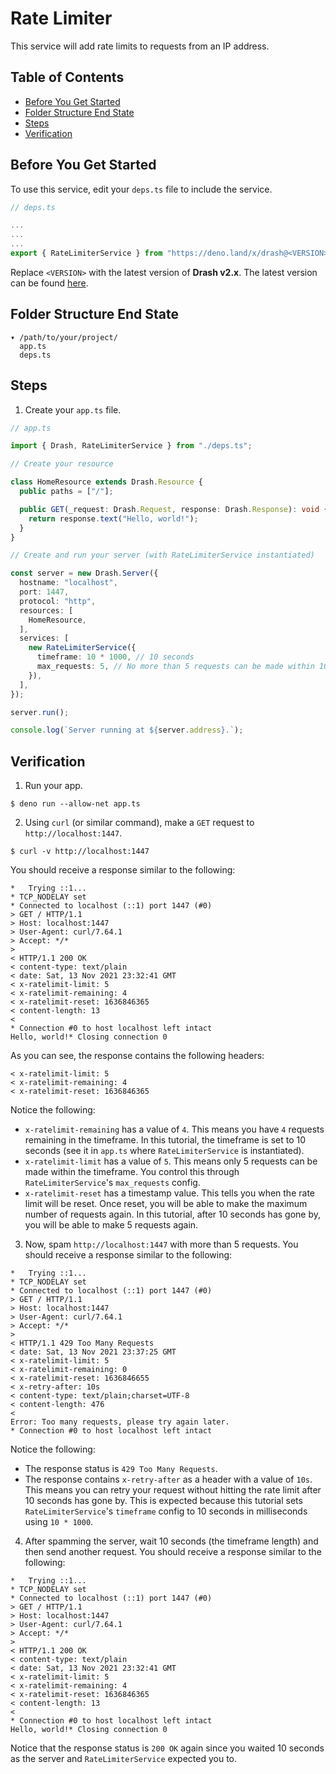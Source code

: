 # Rate Limiter

This service will add rate limits to requests from an IP address.

## Table of Contents

- [Before You Get Started](#before-you-get-started)
- [Folder Structure End State](#folder-structure-end-state)
- [Steps](#steps)
- [Verification](#verification)

## Before You Get Started

To use this service, edit your `deps.ts` file to include the service.

```typescript
// deps.ts

...
...
...
export { RateLimiterService } from "https://deno.land/x/drash@<VERSION>/src/services/rate_limiter/rate_limiter.ts";
```

Replace `<VERSION>` with the latest version of **Drash v2.x**. The latest
version can be found [here](https://github.com/drashland/drash/releases/latest).

## Folder Structure End State

```text
▾ /path/to/your/project/
  app.ts
  deps.ts
```

## Steps

1. Create your `app.ts` file.

```typescript
// app.ts

import { Drash, RateLimiterService } from "./deps.ts";

// Create your resource

class HomeResource extends Drash.Resource {
  public paths = ["/"];

  public GET(_request: Drash.Request, response: Drash.Response): void {
    return response.text("Hello, world!");
  }
}

// Create and run your server (with RateLimiterService instantiated)

const server = new Drash.Server({
  hostname: "localhost",
  port: 1447,
  protocol: "http",
  resources: [
    HomeResource,
  ],
  services: [
    new RateLimiterService({
      timeframe: 10 * 1000, // 10 seconds
      max_requests: 5, // No more than 5 requests can be made within 10 seconds
    }),
  ],
});

server.run();

console.log(`Server running at ${server.address}.`);
```

## Verification

1. Run your app.

```shell
$ deno run --allow-net app.ts
```

2. Using `curl` (or similar command), make a `GET` request to
   `http://localhost:1447`.

```shell
$ curl -v http://localhost:1447
```

You should receive a response similar to the following:

```text
*   Trying ::1...
* TCP_NODELAY set
* Connected to localhost (::1) port 1447 (#0)
> GET / HTTP/1.1
> Host: localhost:1447
> User-Agent: curl/7.64.1
> Accept: */*
>
< HTTP/1.1 200 OK
< content-type: text/plain
< date: Sat, 13 Nov 2021 23:32:41 GMT
< x-ratelimit-limit: 5
< x-ratelimit-remaining: 4
< x-ratelimit-reset: 1636846365
< content-length: 13
<
* Connection #0 to host localhost left intact
Hello, world!* Closing connection 0
```

As you can see, the response contains the following headers:

```text
< x-ratelimit-limit: 5
< x-ratelimit-remaining: 4
< x-ratelimit-reset: 1636846365
```

Notice the following:

- `x-ratelimit-remaining` has a value of `4`. This means you have `4` requests
  remaining in the timeframe. In this tutorial, the timeframe is set to 10
  seconds (see it in `app.ts` where `RateLimiterService` is instantiated).
- `x-ratelimit-limit` has a value of `5`. This means only 5 requests can be made
  within the timeframe. You control this through `RateLimiterService`'s
  `max_requests` config.
- `x-ratelimit-reset` has a timestamp value. This tells you when the rate limit
  will be reset. Once reset, you will be able to make the maximum number of
  requests again. In this tutorial, after 10 seconds has gone by, you will be
  able to make 5 requests again.

3. Now, spam `http://localhost:1447` with more than 5 requests. You should
   receive a response similar to the following:

```text
*   Trying ::1...
* TCP_NODELAY set
* Connected to localhost (::1) port 1447 (#0)
> GET / HTTP/1.1
> Host: localhost:1447
> User-Agent: curl/7.64.1
> Accept: */*
>
< HTTP/1.1 429 Too Many Requests
< date: Sat, 13 Nov 2021 23:37:25 GMT
< x-ratelimit-limit: 5
< x-ratelimit-remaining: 0
< x-ratelimit-reset: 1636846655
< x-retry-after: 10s
< content-type: text/plain;charset=UTF-8
< content-length: 476
<
Error: Too many requests, please try again later.
* Connection #0 to host localhost left intact
```

Notice the following:

- The response status is `429 Too Many Requests`.
- The response contains `x-retry-after` as a header with a value of `10s`. This
  means you can retry your request without hitting the rate limit after 10
  seconds has gone by. This is expected because this tutorial sets
  `RateLimiterService`'s `timeframe` config to 10 seconds in milliseconds using
  `10 * 1000`.

4. After spamming the server, wait 10 seconds (the timeframe length) and then
   send another request. You should receive a response similar to the following:

```text
*   Trying ::1...
* TCP_NODELAY set
* Connected to localhost (::1) port 1447 (#0)
> GET / HTTP/1.1
> Host: localhost:1447
> User-Agent: curl/7.64.1
> Accept: */*
>
< HTTP/1.1 200 OK
< content-type: text/plain
< date: Sat, 13 Nov 2021 23:32:41 GMT
< x-ratelimit-limit: 5
< x-ratelimit-remaining: 4
< x-ratelimit-reset: 1636846365
< content-length: 13
<
* Connection #0 to host localhost left intact
Hello, world!* Closing connection 0
```

Notice that the response status is `200 OK` again since you waited 10 seconds as
the server and `RateLimiterService` expected you to.
